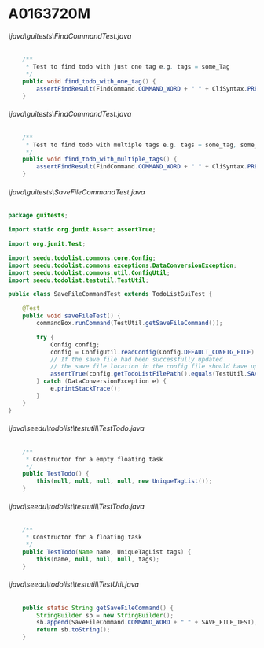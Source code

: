 # A0163720M
###### \java\guitests\FindCommandTest.java
``` java
    /**
     * Test to find todo with just one tag e.g. tags = some_Tag
     */
    public void find_todo_with_one_tag() {
        assertFindResult(FindCommand.COMMAND_WORD + " " + CliSyntax.PREFIX_TAG.getPrefix() + SINGLE_TAG, td.cat);
    }
```
###### \java\guitests\FindCommandTest.java
``` java
    /**
     * Test to find todo with multiple tags e.g. tags = some_tag, some_tag2
     */
    public void find_todo_with_multiple_tags() {
        assertFindResult(FindCommand.COMMAND_WORD + " " + CliSyntax.PREFIX_TAG.getPrefix() + MULTI_TAG, td.dog, td.cat);
    }
```
###### \java\guitests\SaveFileCommandTest.java
``` java
package guitests;

import static org.junit.Assert.assertTrue;

import org.junit.Test;

import seedu.todolist.commons.core.Config;
import seedu.todolist.commons.exceptions.DataConversionException;
import seedu.todolist.commons.util.ConfigUtil;
import seedu.todolist.testutil.TestUtil;

public class SaveFileCommandTest extends TodoListGuiTest {

    @Test
    public void saveFileTest() {
        commandBox.runCommand(TestUtil.getSaveFileCommand());

        try {
            Config config;
            config = ConfigUtil.readConfig(Config.DEFAULT_CONFIG_FILE).get();
            // If the save file had been successfully updated
            // the save file location in the config file should have updated too
            assertTrue(config.getTodoListFilePath().equals(TestUtil.SAVE_FILE_TEST));
        } catch (DataConversionException e) {
            e.printStackTrace();
        }
    }
}
```
###### \java\seedu\todolist\testutil\TestTodo.java
``` java
    /**
     * Constructor for a empty floating task
     */
    public TestTodo() {
        this(null, null, null, null, new UniqueTagList());
    }
```
###### \java\seedu\todolist\testutil\TestTodo.java
``` java
    /**
     * Constructor for a floating task
     */
    public TestTodo(Name name, UniqueTagList tags) {
        this(name, null, null, null, tags);
    }
```
###### \java\seedu\todolist\testutil\TestUtil.java
``` java
    public static String getSaveFileCommand() {
        StringBuilder sb = new StringBuilder();
        sb.append(SaveFileCommand.COMMAND_WORD + " " + SAVE_FILE_TEST);
        return sb.toString();
    }
```
